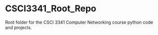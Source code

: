 # CSCI3341_Root_Repo
Root folder for the CSCI 3341 Computer Networking course python code and projects.
